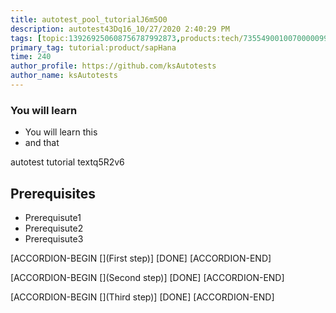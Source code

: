 ```yaml
---
title: autotest_pool_tutorialJ6m5O0
description: autotest43Dq16_10/27/2020 2:40:29 PM
tags: [topic:139269250608756787992873,products:tech/73554900100700000996,tutorial:experience/advanced]
primary_tag: tutorial:product/sapHana
time: 240
author_profile: https://github.com/ksAutotests
author_name: ksAutotests
---
```

### You will learn
- You will learn this
- and that

autotest tutorial textq5R2v6

## Prerequisites
- Prerequisute1
- Prerequisute2
- Prerequisute3

[ACCORDION-BEGIN [](First step)]
[DONE]
[ACCORDION-END]

[ACCORDION-BEGIN [](Second step)]
[DONE]
[ACCORDION-END]

[ACCORDION-BEGIN [](Third step)]
[DONE]
[ACCORDION-END]

